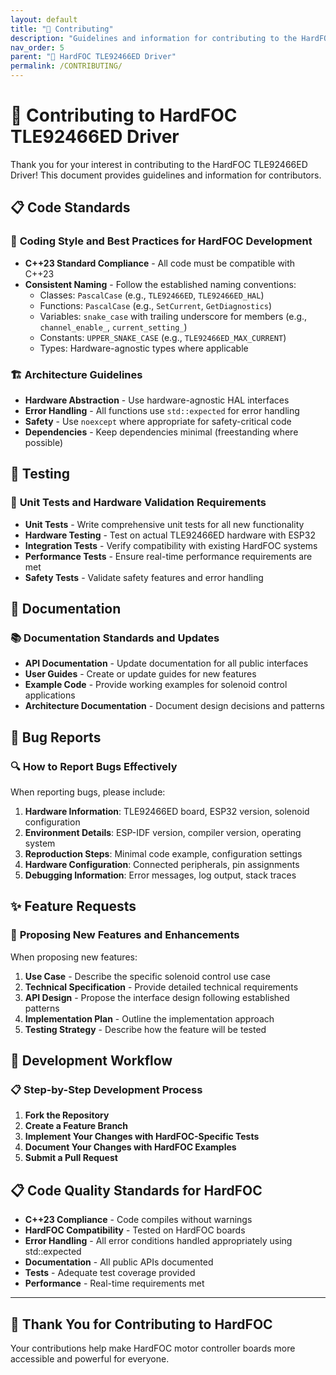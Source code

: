 ```yaml
---
layout: default
title: "🤝 Contributing"
description: "Guidelines and information for contributing to the HardFOC TLE92466ED Driver"
nav_order: 5
parent: "🔧 HardFOC TLE92466ED Driver"
permalink: /CONTRIBUTING/
---
```


# 🤝 Contributing to HardFOC TLE92466ED Driver

Thank you for your interest in contributing to the HardFOC TLE92466ED Driver!
This document provides guidelines and information for contributors.

## 📋 **Code Standards**

### 🎯 **Coding Style and Best Practices for HardFOC Development**

- **C++23 Standard Compliance** - All code must be compatible with C++23
- **Consistent Naming** - Follow the established naming conventions:
  - Classes: `PascalCase` (e.g., `TLE92466ED`, `TLE92466ED_HAL`)
  - Functions: `PascalCase` (e.g., `SetCurrent`, `GetDiagnostics`)
  - Variables: `snake_case` with trailing underscore for members (e.g., `channel_enable_`, `current_setting_`)
  - Constants: `UPPER_SNAKE_CASE` (e.g., `TLE92466ED_MAX_CURRENT`)
  - Types: Hardware-agnostic types where applicable

### 🏗️ **Architecture Guidelines**

- **Hardware Abstraction** - Use hardware-agnostic HAL interfaces
- **Error Handling** - All functions use `std::expected` for error handling
- **Safety** - Use `noexcept` where appropriate for safety-critical code
- **Dependencies** - Keep dependencies minimal (freestanding where possible)

## 🧪 **Testing**

### 🔧 **Unit Tests and Hardware Validation Requirements**

- **Unit Tests** - Write comprehensive unit tests for all new functionality
- **Hardware Testing** - Test on actual TLE92466ED hardware with ESP32
- **Integration Tests** - Verify compatibility with existing HardFOC systems
- **Performance Tests** - Ensure real-time performance requirements are met
- **Safety Tests** - Validate safety features and error handling

## 📖 **Documentation**

### 📚 **Documentation Standards and Updates**

- **API Documentation** - Update documentation for all public interfaces
- **User Guides** - Create or update guides for new features
- **Example Code** - Provide working examples for solenoid control applications
- **Architecture Documentation** - Document design decisions and patterns

## 🐛 **Bug Reports**

### 🔍 **How to Report Bugs Effectively**

When reporting bugs, please include:

1. **Hardware Information**: TLE92466ED board, ESP32 version, solenoid configuration
2. **Environment Details**: ESP-IDF version, compiler version, operating system
3. **Reproduction Steps**: Minimal code example, configuration settings
4. **Hardware Configuration**: Connected peripherals, pin assignments
5. **Debugging Information**: Error messages, log output, stack traces

## ✨ **Feature Requests**

### 🚀 **Proposing New Features and Enhancements**

When proposing new features:

1. **Use Case** - Describe the specific solenoid control use case
2. **Technical Specification** - Provide detailed technical requirements
3. **API Design** - Propose the interface design following established patterns
4. **Implementation Plan** - Outline the implementation approach
5. **Testing Strategy** - Describe how the feature will be tested

## 🔄 **Development Workflow**

### 📋 **Step-by-Step Development Process**

1. **Fork the Repository**
2. **Create a Feature Branch**
3. **Implement Your Changes with HardFOC-Specific Tests**
4. **Document Your Changes with HardFOC Examples**
5. **Submit a Pull Request**

## 📋 **Code Quality Standards for HardFOC**

- **C++23 Compliance** - Code compiles without warnings
- **HardFOC Compatibility** - Tested on HardFOC boards
- **Error Handling** - All error conditions handled appropriately using std::expected
- **Documentation** - All public APIs documented
- **Tests** - Adequate test coverage provided
- **Performance** - Real-time requirements met

---

## 🚀 Thank You for Contributing to HardFOC

Your contributions help make HardFOC motor controller boards more accessible and powerful for everyone.
